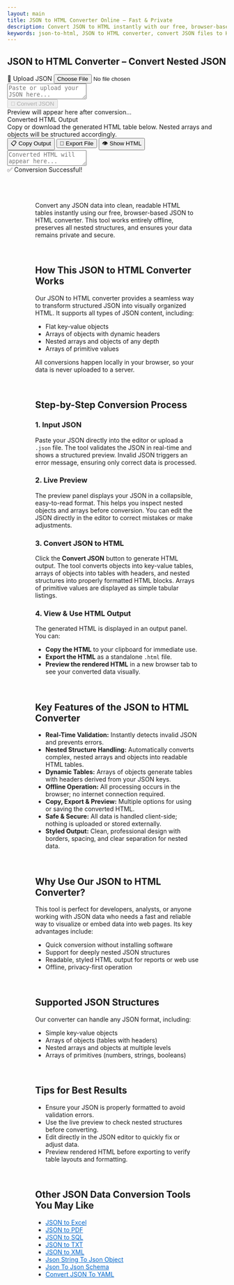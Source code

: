 ```yaml
---
layout: main
title: JSON to HTML Converter Online – Fast & Private
description: Convert JSON to HTML instantly with our free, browser-based tool. Generate clean, web-ready HTML tables from JSON files.
keywords: json-to-html, JSON to HTML converter, convert JSON files to HTML, online JSON to HTML tool, free JSON to HTML
---
```

<section>
<h1>JSON to HTML Converter – Convert Nested JSON</h1>
</section>
<script src="https://cdnjs.cloudflare.com/ajax/libs/xlsx/0.18.5/xlsx.full.min.js"></script>
<script src="https://code.jquery.com/jquery-3.6.0.min.js"></script>
<script src="https://cdn.jsdelivr.net/npm/jsonview@1.2.0/dist/jquery.jsonview.min.js"></script>
<link href="https://cdn.jsdelivr.net/npm/jsonview@1.2.0/dist/jquery.jsonview.min.css" rel="stylesheet">

<div class="jsonx-container">
  <!-- Top Panel -->
  <div class="jsonx-panel">
    <div class="jsonx-pane-container">
      <!-- Left JSON Editor Pane -->
      <div class="jsonx-pane">
        <div class="jsonx-header" style="justify-content: space-between;">
          <div class="jsonx-title"></div>
          <label class="jsonx-btn jsonx-upload-label" id="uploadBtnJson">
            📂 Upload JSON
            <input id="fileInputJson" type="file" accept=".json,application/json">
          </label>
        </div>
        <textarea id="jsonInputEditor" class="jsonx-editor" placeholder="Paste or upload your JSON here..."></textarea>
      </div>
      <!-- Right Preview + Convert Pane -->
      <div class="jsonx-pane">
        <div class="jsonx-header" style="justify-content: space-between;">
          <div class="jsonx-title"></div>
          <button class="jsonx-btn primary" id="convertBtnJson" disabled>🔄 Convert JSON</button>
        </div>
        <div id="jsonPreviewArea" class="jsonx-preview">
          <div class="jsonx-placeholder">Preview will appear here after conversion...</div>
        </div>
      </div>
    </div>
  </div>
</div>

<div id="convertedFile"></div>
 <!-- HTML Output Section -->
 <div class="jsonx-container">
  <div class="jsonx-panel" id="outputPanel">
    <div class="jsonx-header">
      <div>
        <div class="jsonx-title">Converted HTML Output</div>
        <div class="jsonx-small">Copy or download the generated HTML table below. Nested arrays and objects will be structured accordingly.</div>
      </div>
      <div class="jsonx-controls">
        <button class="jsonx-btn" id="copyOutputBtn">📋 Copy Output</button>
        <button class="jsonx-btn" id="exportOutputBtn">💾 Export File</button>
        <button class="jsonx-btn" id="showHtmlBtn">👁️ Show HTML</button>
      </div>
   </div>
    <textarea id="outputArea" class="jsonx-output" placeholder="Converted HTML will appear here..." readonly></textarea>
  </div>
</div>

<!-- Toast -->
<div id="toastJson" class="jsonx-toast">✅ Conversion Successful!</div>

<script src="/assets/js/json-to-html.js"></script>

<div style="margin:4rem;">

  <!-- H1: Main Title -->
  <p>Convert any JSON data into clean, readable HTML tables instantly using our free, browser-based JSON to HTML converter. This tool works entirely offline, preserves all nested structures, and ensures your data remains private and secure.</p>
<br>
  <!-- H2: How This Tool Works -->
  <h2>How This JSON to HTML Converter Works</h2>
  <p>Our JSON to HTML converter provides a seamless way to transform structured JSON into visually organized HTML. It supports all types of JSON content, including:</p>
  <ul>
    <li>Flat key-value objects</li>
    <li>Arrays of objects with dynamic headers</li>
    <li>Nested arrays and objects of any depth</li>
    <li>Arrays of primitive values</li>
  </ul>
  <p>All conversions happen locally in your browser, so your data is never uploaded to a server.</p>
<br>
  <!-- H2: Step-by-Step Conversion Process -->
  <h2>Step-by-Step Conversion Process</h2>

  <!-- H3: Step 1 -->
  <h3>1. Input JSON</h3>
  <p>Paste your JSON directly into the editor or upload a <code>.json</code> file. The tool validates the JSON in real-time and shows a structured preview. Invalid JSON triggers an error message, ensuring only correct data is processed.</p>

  <!-- H3: Step 2 -->
  <h3>2. Live Preview</h3>
  <p>The preview panel displays your JSON in a collapsible, easy-to-read format. This helps you inspect nested objects and arrays before conversion. You can edit the JSON directly in the editor to correct mistakes or make adjustments.</p>

  <!-- H3: Step 3 -->
  <h3>3. Convert JSON to HTML</h3>
  <p>Click the <strong>Convert JSON</strong> button to generate HTML output. The tool converts objects into key-value tables, arrays of objects into tables with headers, and nested structures into properly formatted HTML blocks. Arrays of primitive values are displayed as simple tabular listings.</p>

  <!-- H3: Step 4 -->
  <h3>4. View & Use HTML Output</h3>
  <p>The generated HTML is displayed in an output panel. You can:</p>
  <ul>
    <li><strong>Copy the HTML</strong> to your clipboard for immediate use.</li>
    <li><strong>Export the HTML</strong> as a standalone <code>.html</code> file.</li>
    <li><strong>Preview the rendered HTML</strong> in a new browser tab to see your converted data visually.</li>
  </ul>
<br>
  <!-- H2: Key Features -->
  <h2>Key Features of the JSON to HTML Converter</h2>
  <ul>
    <li><strong>Real-Time Validation:</strong> Instantly detects invalid JSON and prevents errors.</li>
    <li><strong>Nested Structure Handling:</strong> Automatically converts complex, nested arrays and objects into readable HTML tables.</li>
    <li><strong>Dynamic Tables:</strong> Arrays of objects generate tables with headers derived from your JSON keys.</li>
    <li><strong>Offline Operation:</strong> All processing occurs in the browser; no internet connection required.</li>
    <li><strong>Copy, Export & Preview:</strong> Multiple options for using or saving the converted HTML.</li>
    <li><strong>Safe & Secure:</strong> All data is handled client-side; nothing is uploaded or stored externally.</li>
    <li><strong>Styled Output:</strong> Clean, professional design with borders, spacing, and clear separation for nested data.</li>
  </ul>
<br>
  <!-- H2: Why Use This Tool -->
  <h2>Why Use Our JSON to HTML Converter?</h2>
  <p>This tool is perfect for developers, analysts, or anyone working with JSON data who needs a fast and reliable way to visualize or embed data into web pages. Its key advantages include:</p>
  <ul>
    <li>Quick conversion without installing software</li>
    <li>Support for deeply nested JSON structures</li>
    <li>Readable, styled HTML output for reports or web use</li>
    <li>Offline, privacy-first operation</li>
  </ul>
<br>
  <!-- H2: Supported JSON Structures -->
  <h2>Supported JSON Structures</h2>
  <p>Our converter can handle any JSON format, including:</p>
  <ul>
    <li>Simple key-value objects</li>
    <li>Arrays of objects (tables with headers)</li>
    <li>Nested arrays and objects at multiple levels</li>
    <li>Arrays of primitives (numbers, strings, booleans)</li>
  </ul>
<br>
  <!-- H2: Tips for Best Results -->
  <h2>Tips for Best Results</h2>
  <ul>
    <li>Ensure your JSON is properly formatted to avoid validation errors.</li>
    <li>Use the live preview to check nested structures before converting.</li>
    <li>Edit directly in the JSON editor to quickly fix or adjust data.</li>
    <li>Preview rendered HTML before exporting to verify table layouts and formatting.</li>
  </ul>
<br>
<h2>Other JSON Data Conversion Tools You May Like</h2>
<ul>
  <li><a href="json-to-excel" style="color:#0066cc; text-decoration:underline;">JSON to Excel</a></li>
  <li><a href="json-to-pdf" style="color:#0066cc; text-decoration:underline;">JSON to PDF</a></li>
  <li><a href="json-to-sql" style="color:#0066cc; text-decoration:underline;">JSON to SQL</a></li>
  <li><a href="json-to-txt" style="color:#0066cc; text-decoration:underline;">JSON to TXT</a></li>
  <li><a href="json-to-xml" style="color:#0066cc; text-decoration:underline;">JSON to XML</a></li>
  <li><a href="json-string-to-json-object" style="color:#0066cc; text-decoration:underline;">Json String To Json Object</a></li>
  <li><a href="json-to-json-schema" style="color:#0066cc; text-decoration:underline;">Json To Json Schema</a></li>
  <li><a href="json-to-yaml" style="color:#0066cc; text-decoration:underline;">Convert JSON To YAML</a></li>
</ul>
  
</div>

<!-- ✅ WebApplication Schema -->
<script type="application/ld+json">
{
  "@context": "https://schema.org",
  "@type": "WebApplication",
  "name": "JSON to HTML Converter",
  "alternateName": "Convert JSON Files to HTML Online",
  "operatingSystem": "Any",
  "applicationCategory": "UtilityApplication",
  "applicationSubCategory": "File Conversion",
  "description": "Convert JSON data into structured HTML instantly with this free browser-based converter. No uploads, no installations — fast, secure, and private data conversion directly on your device.",
  "url": "https://smallsuggestions.com/json-to-html",
  "image": "https://smallsuggestions.com/assets/img/smallsuggestions.webp",
  "creator": {
    "@type": "Organization",
    "name": "Small Suggestions",
    "url": "https://smallsuggestions.com"
  },
  "featureList": [
    "Instant JSON to HTML conversion",
    "Preview JSON structure before exporting",
    "Export to .html file or copy to clipboard",
    "No software installation required",
    "Completely client-side — no data uploads"
  ],
  "offers": {
    "@type": "Offer",
    "price": "0",
    "priceCurrency": "USD",
    "category": "Free"
  },
  "softwareVersion": "1.0.0",
  "browserRequirements": "Works on all JavaScript-enabled browsers",
  "permissions": "No data storage or tracking involved",
  "inLanguage": "en",
  "about": {
    "@type": "Thing",
    "name": "JSON to HTML Conversion",
    "sameAs": [
      "https://en.wikipedia.org/wiki/JSON",
      "https://en.wikipedia.org/wiki/HTML"
    ]
  }
}
</script>

<!-- ✅ ConvertAction Schema -->
<script type="application/ld+json">
{
  "@context": "https://schema.org",
  "@type": "Action",
  "@id": "#convertJsonToHtml",
  "name": "Convert JSON to HTML",
  "description": "This online tool converts JSON (pasted or uploaded) into structured HTML output directly in the browser with no uploads or installations.",
  "actionStatus": "PotentialActionStatus",

  "object": {
    "@type": "Dataset",
    "name": "JSON Dataset",
    "description": "Structured JSON data containing objects and arrays to be converted into HTML."
  },
  "result": {
    "@type": "Dataset",
    "name": "HTML Output",
    "description": "HTML file generated from the input JSON data with tables and nested blocks preserving structure.",
     "creator": {
      "@type": "Organization",
      "name": "Small Suggestions"
    }
  },
  "target": {
    "@type": "EntryPoint",
    "urlTemplate": "https://smallsuggestions.com/json-to-html",
    "actionPlatform": [
      "https://schema.org/DesktopWebPlatform",
      "https://schema.org/MobileWebPlatform"
    ]
  }
}
</script>

<script type="application/ld+json">
{
  "@context": "https://schema.org",
  "@graph": [
    {
      "@type": "Dataset",
      "@id": "#inputJsonDataset",
      "name": "JSON Data Input",
      "description": "Structured JSON data that users upload or paste to convert into HTML format.",
      "keywords": ["JSON", "Object", "Array", "Data conversion"],
      "license": "https://creativecommons.org/licenses/by/4.0/",
      "creator": {
        "@type": "Organization",
        "name": "Small Suggestions"
      },
      "distribution": [
        {
          "@type": "DataDownload",
          "encodingFormat": "application/json",
          "contentUrl": "https://smallsuggestions.com/json-to-html"
        }
      ]
    },
    {
      "@type": "Dataset",
      "@id": "#outputHtmlDataset",
      "name": "HTML File Output",
      "description": "HTML file generated from the input JSON data, preserving nested arrays and objects in readable tables and blocks.",
      "keywords": ["HTML", "Table", "Nested data", "Data visualization"],
      "license": "https://creativecommons.org/licenses/by/4.0/",
      "creator": {
        "@type": "Organization",
        "name": "Small Suggestions"
      },
      "distribution": [
        {
          "@type": "DataDownload",
          "encodingFormat": "text/html",
          "contentUrl": "https://smallsuggestions.com/json-to-html"
        }
      ]
    }
  ]
}
</script>


<!-- ✅ HowTo Schema -->
<script type="application/ld+json">
{
  "@context": "https://schema.org",
  "@type": "HowTo",
  "name": "How to Convert JSON to HTML",
  "description": "Follow these steps to convert your JSON data into an HTML file using this free online tool.",
  "step": [
    {
      "@type": "HowToStep",
      "position": 1,
      "name": "Paste or Upload JSON",
      "text": "Paste your JSON into the editor or click Upload to select a .json file from your device."
    },
    {
      "@type": "HowToStep",
      "position": 2,
      "name": "Validate & Preview",
      "text": "The tool validates your JSON and displays a live preview. Fix any syntax errors shown in the preview panel."
    },
    {
      "@type": "HowToStep",
      "position": 3,
      "name": "Convert to HTML",
      "text": "Click the Convert JSON button to generate structured HTML. Arrays of objects will produce tables; nested objects will produce key-value tables."
    },
    {
      "@type": "HowToStep",
      "position": 4,
      "name": "Copy or Export",
      "text": "Copy the generated HTML to the clipboard, export it as a .html file, or preview the rendered result in a new window."
    }
  ]
}
</script>

<!-- ✅ ItemList Schema (Related Tools) -->
<script type="application/ld+json">
{
  "@context": "https://schema.org",
  "@type": "ItemList",
  "name": "Related JSON Conversion Tools",
  "itemListOrder": "Ascending",
  "itemListElement": [
    { "@type": "ListItem", "position": 1, "name": "JSON to CSV", "url": "https://smallsuggestions.com/json-to-csv" },
    { "@type": "ListItem", "position": 2, "name": "JSON to Excel", "url": "https://smallsuggestions.com/json-to-excel" },
    { "@type": "ListItem", "position": 3, "name": "JSON to PDF", "url": "https://smallsuggestions.com/json-to-pdf" },
    { "@type": "ListItem", "position": 4, "name": "JSON to SQL", "url": "https://smallsuggestions.com/json-to-sql" },
    { "@type": "ListItem", "position": 5, "name": "JSON to TXT", "url": "https://smallsuggestions.com/json-to-txt" },
    { "@type": "ListItem", "position": 6, "name": "JSON to XML", "url": "https://smallsuggestions.com/json-to-xml" }
  ]
}
</script>

<!-- ✅ FAQPage Schema -->
<script type="application/ld+json">
{
  "@context": "https://schema.org",
  "@type": "FAQPage",
  "mainEntity": [
    {
      "@type": "Question",
      "name": "Is this JSON to HTML converter free to use?",
      "acceptedAnswer": { "@type": "Answer", "text": "Yes, our JSON to HTML converter is completely free and works directly in your browser." }
    },
    {
      "@type": "Question",
      "name": "Does the conversion happen online or offline?",
      "acceptedAnswer": { "@type": "Answer", "text": "All conversions happen in your browser (client-side). No data is uploaded or stored on our servers." }
    },
    {
      "@type": "Question",
      "name": "Can I upload a JSON file or paste JSON directly?",
      "acceptedAnswer": { "@type": "Answer", "text": "Yes, you can either paste JSON into the editor or upload a .json file using the upload button." }
    },
    {
      "@type": "Question",
      "name": "How does the preview work?",
      "acceptedAnswer": { "@type": "Answer", "text": "The tool provides a live preview as you type and after uploading. It shows structured JSON and highlights validation errors; you can also view the converted output after clicking Convert." }
    },
    {
      "@type": "Question",
      "name": "What output formats are available?",
      "acceptedAnswer": { "@type": "Answer", "text": "The primary output is an HTML file. You can copy the HTML to clipboard, export as a .html file, or preview the rendered HTML in a new browser window." }
    },
    {
      "@type": "Question",
      "name": "Will nested arrays and objects be preserved?",
      "acceptedAnswer": { "@type": "Answer", "text": "Yes, nested arrays and objects are recursively rendered into tables and nested blocks to preserve the JSON hierarchy." }
    },
    {
      "@type": "Question",
      "name": "Is my data safe during conversion?",
      "acceptedAnswer": { "@type": "Answer", "text": "Yes, all processing occurs locally in your browser — nothing is sent to external servers." }
    },
    {
      "@type": "Question",
      "name": "What browsers are supported?",
      "acceptedAnswer": { "@type": "Answer", "text": "This tool works on all modern browsers including Chrome, Firefox, Edge, and Safari." }
    }
  ]
}
</script>
